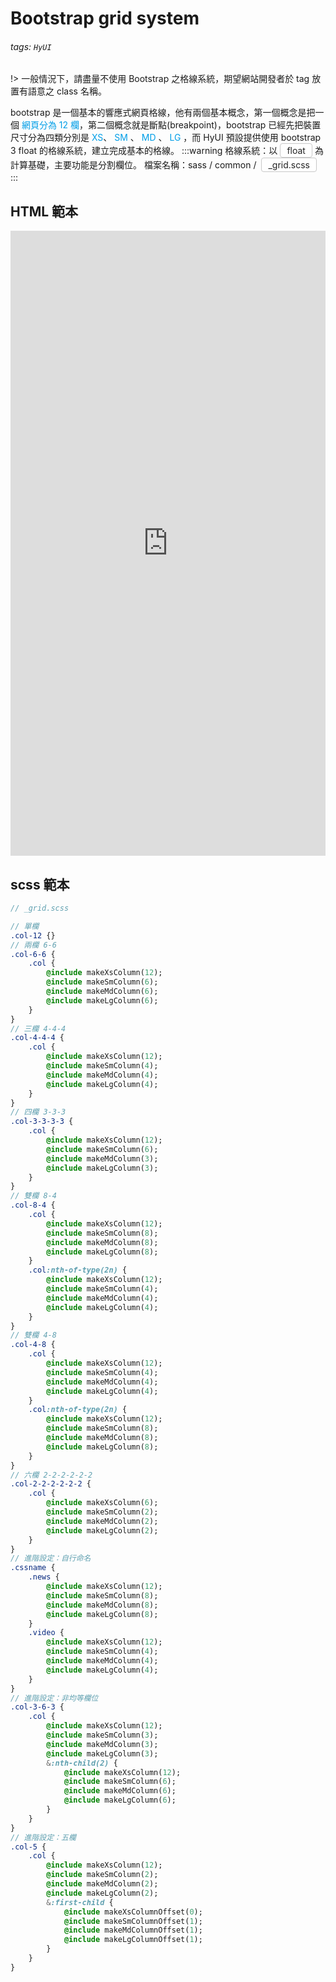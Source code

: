 # Bootstrap grid system

###### tags: `HyUI`

!> 一般情況下，請盡量不使用 Bootstrap 之格線系統，期望網站開發者於 tag 放置有語意之 class 名稱。

bootstrap 是一個基本的響應式網頁格線，他有兩個基本概念，第一個概念是把一個 <font color="#009ee7">網頁分為 12 欄</font>，第二個概念就是斷點(breakpoint)，bootstrap 已經先把裝置尺寸分為四類分別是 <font color="#009ee7">XS</font>、 <font color="#009ee7">SM</font> 、 <font color="#009ee7">MD</font> 、 <font color="#009ee7">LG</font> ，而 HyUI 預設提供使用 bootstrap 3 float 的格線系統，建立完成基本的格線。
:::warning
格線系統：以<span class="focus2">float</span>為計算基礎，主要功能是分割欄位。
檔案名稱：sass / common / <span class="focus2">\_grid.scss</span>
:::

<style>
/* 顏色設定 <span class="blue"></span>*/

.focus2 {
    color: #222; border: solid 1px #c8c8c8;
    display: inline-block;
    padding: 2px 10px; margin: 0 4px;
    border-radius: 4px;
    background: #fff;
}

</style>

## HTML 範本

<iframe height="1000" style="width: 100%;" scrolling="no" title="" src="https://codepen.io/u00hyui/embed/ZEKEYxJ?defaultTab=html%2Cresult" frameborder="no" loading="lazy" allowtransparency="true" allowfullscreen="true">
  See the Pen <a href="https://codepen.io/u00hyui/pen/ZEKEYxJ">
  </a> by u00hyui (<a href="https://codepen.io/u00hyui">@u00hyui</a>)
  on <a href="https://codepen.io">CodePen</a>.
</iframe>

## scss 範本

```sass
// _grid.scss

// 單欄
.col-12 {}
// 兩欄 6-6
.col-6-6 {
    .col {
        @include makeXsColumn(12);
        @include makeSmColumn(6);
        @include makeMdColumn(6);
        @include makeLgColumn(6);
    }
}
// 三欄 4-4-4
.col-4-4-4 {
    .col {
        @include makeXsColumn(12);
        @include makeSmColumn(4);
        @include makeMdColumn(4);
        @include makeLgColumn(4);
    }
}
// 四欄 3-3-3
.col-3-3-3-3 {
    .col {
        @include makeXsColumn(12);
        @include makeSmColumn(6);
        @include makeMdColumn(3);
        @include makeLgColumn(3);
    }
}
// 雙欄 8-4
.col-8-4 {
    .col {
        @include makeXsColumn(12);
        @include makeSmColumn(8);
        @include makeMdColumn(8);
        @include makeLgColumn(8);
    }
    .col:nth-of-type(2n) {
        @include makeXsColumn(12);
        @include makeSmColumn(4);
        @include makeMdColumn(4);
        @include makeLgColumn(4);
    }
}
// 雙欄 4-8
.col-4-8 {
    .col {
        @include makeXsColumn(12);
        @include makeSmColumn(4);
        @include makeMdColumn(4);
        @include makeLgColumn(4);
    }
    .col:nth-of-type(2n) {
        @include makeXsColumn(12);
        @include makeSmColumn(8);
        @include makeMdColumn(8);
        @include makeLgColumn(8);
    }
}
// 六欄 2-2-2-2-2-2
.col-2-2-2-2-2-2 {
    .col {
        @include makeXsColumn(6);
        @include makeSmColumn(2);
        @include makeMdColumn(2);
        @include makeLgColumn(2);
    }
}
// 進階設定：自行命名
.cssname {
    .news {
        @include makeXsColumn(12);
        @include makeSmColumn(8);
        @include makeMdColumn(8);
        @include makeLgColumn(8);
    }
    .video {
        @include makeXsColumn(12);
        @include makeSmColumn(4);
        @include makeMdColumn(4);
        @include makeLgColumn(4);
    }
}
// 進階設定：非均等欄位
.col-3-6-3 {
    .col {
        @include makeXsColumn(12);
        @include makeSmColumn(3);
        @include makeMdColumn(3);
        @include makeLgColumn(3);
        &:nth-child(2) {
            @include makeXsColumn(12);
            @include makeSmColumn(6);
            @include makeMdColumn(6);
            @include makeLgColumn(6);
        }
    }
}
// 進階設定：五欄
.col-5 {
    .col {
        @include makeXsColumn(12);
        @include makeSmColumn(2);
        @include makeMdColumn(2);
        @include makeLgColumn(2);
        &:first-child {
            @include makeXsColumnOffset(0);
            @include makeSmColumnOffset(1);
            @include makeMdColumnOffset(1);
            @include makeLgColumnOffset(1);
        }
    }
}
```

<style>
.ui-infobar{
max-width:95%;
}
.markdown-body{
max-width:95%;
}
</style>
